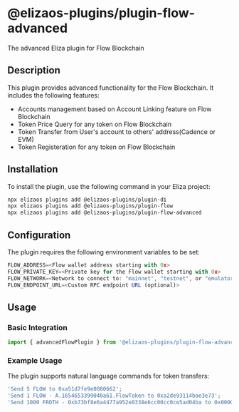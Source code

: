 # @elizaos-plugins/plugin-flow-advanced

The advanced Eliza plugin for Flow Blockchain

## Description

This plugin provides advanced functionality for the Flow Blockchain. It includes the following features:

- Accounts management based on Account Linking feature on Flow Blockchain
- Token Price Query for any token on Flow Blockchain
- Token Transfer from User's account to others' address(Cadence or EVM)
- Token Registeration for any token on Flow Blockchain

## Installation

To install the plugin, use the following command in your Eliza project:

```bash
npx elizaos plugins add @elizaos-plugins/plugin-di
npx elizaos plugins add @elizaos-plugins/plugin-flow
npx elizaos plugins add @elizaos-plugins/plugin-flow-advanced
```

## Configuration

The plugin requires the following environment variables to be set:

```typescript
FLOW_ADDRESS=<Flow wallet address starting with 0x>
FLOW_PRIVATE_KEY=<Private key for the Flow wallet starting with 0x>
FLOW_NETWORK=<Network to connect to: "mainnet", "testnet", or "emulator" (optional, defaults to "mainnet")>
FLOW_ENDPOINT_URL=<Custom RPC endpoint URL (optional)>
```

## Usage

### Basic Integration

```typescript
import { advancedFlowPlugin } from '@elizaos-plugins/plugin-flow-advanced';
```

### Example Usage

The plugin supports natural language commands for token transfers:

```typescript
'Send 5 FLOW to 0xa51d7fe9e0080662';
'Send 1 FLOW - A.1654653399040a61.FlowToken to 0xa2de93114bae3e73';
'Send 1000 FROTH - 0xb73bf8e6a4477a952e0338e6cc00cc0ce5ad04ba to 0x000000000000000000000002e44fbfbd00395de5';
```
